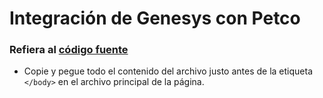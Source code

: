 # Integración de Genesys con Petco

### Refiera al [código fuente](https://raw.githubusercontent.com/ECampuzanoCTC/Petco-chat/master/INSTALL.html "código fuente")
- Copie y pegue todo el contenido del archivo justo antes de la etiqueta `</body>` en el archivo principal de la página.
